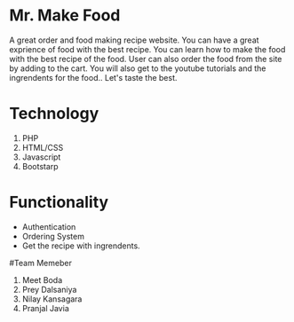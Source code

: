 
# Mr. Make Food

A great order and food making recipe website. You can have a great exprience of food with the best recipe.
You can learn how to make the food with the best recipe of the food. User can also order the food from the site by adding to the cart. You will also get to the youtube tutorials and the ingrendents for the food..
Let's taste the best. 

# Technology
1. PHP
2. HTML/CSS
3. Javascript
4. Bootstarp

# Functionality
* Authentication
* Ordering System
* Get the recipe with ingrendents.

#Team Memeber
1) Meet Boda
2) Prey Dalsaniya
3) Nilay Kansagara
4) Pranjal Javia

